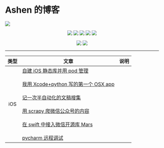 # Ashen 的博客

![](https://i.loli.net/2018/03/20/5ab071f3ad075.png)

<p align='center'>
<img src="https://img.shields.io/badge/platform-iOS-ff69b4.svg">
<img src="https://img.shields.io/badge/language-Swift-orange.svg">
<img src="https://img.shields.io/badge/language-python-yellowgreen.svg">
<img src="https://img.shields.io/badge/language-shell-green.svg">
<img src="https://img.shields.io/badge/blog-Ashen-blue.svg">
</p>

<p align='center'>
<a href="https://weibo.com/u/5859589586"><img src="https://img.shields.io/badge/weibo-@Ashen___-f974ce.svg?style=flat&colorA=f4292e"></a>
<a href="https://juejin.im/user/57a08e207db2a2005a6fc4df"><img src="https://img.shields.io/badge/%E6%8E%98%E9%87%91-@Ashen-fd6f32.svg?style=flat&colorA=1970fe"></a>

</p>

-------
|类型 | <div align='center'>文章</div> |  <div align='center'>说明</div> |
|:----:|:-------|:------|
|iOS |[自建 iOS 静态库并用 pod 管理](./Articles/2018/pod_manage_framework.md)<br><br>[我用 Xcode+python 写的第一个 OSX app](./Articles/2018/first_python_ios_app.md)<br><br>[记一次半自动化的文稿搜集](./Articles/2018/automation_collection.md)<br><br>[用 scrapy 爬微信公众号的内容](./Articles/2018/scrapy_wechat_official.md)<br><br>[在 swift 中接入微信开源库 Mars](./Articles/2018/mars_in_swift.md)<br><br>[pycharm 远程调试](./Articles/2018/pycharm_remote_debug.md)||

